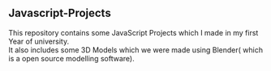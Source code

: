 ## Javascript-Projects
This repository contains some JavaScript Projects which I made in my first Year of university. <br>
It also includes some 3D Models which we were made using Blender( which is a open source modelling software).
